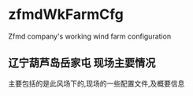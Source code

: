 # zfmdWkFarmCfg
Zfmd company's working wind farm configuration

## 辽宁葫芦岛岳家屯 现场主要情况

主要包括的是此风场下的,现场的一些配置文件,及概要信息
